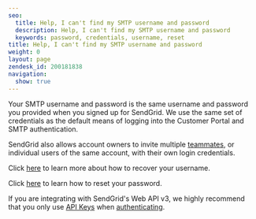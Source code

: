```yaml
---
seo:
  title: Help, I can't find my SMTP username and password
  description: Help, I can't find my SMTP username and password
  keywords: password, credentials, username, reset
title: Help, I can't find my SMTP username and password
weight: 0
layout: page
zendesk_id: 200181838
navigation:
  show: true
---
```


Your SMTP username and password is the same username and password you provided when you signed up for SendGrid. We use the same set of credentials as the default means of logging into the Customer Portal and SMTP authentication.

SendGrid also allows account owners to invite multiple [teammates]({{root_url}}/User_Guide/Settings/teammates.html), or individual users of the same account, with their own login credentials.

Click [here]({{root_url}}/Classroom/Troubleshooting/Account_Administration/recovering_your_username.html) to learn more about how to recover your username.

Click [here]({{root_url}}/Classroom/Basics/Account/how_do_i_reset_my_password.html) to learn how to reset your password.

If you are integrating with SendGrid's Web API v3, we highly recommend that you only use [API Keys]({{root_url}}/Classroom/Basics/API/api_key_permissions.html) when [authenticating]({{root_url}}/API_Reference/Web_API_v3/How_To_Use_The_Web_API_v3/authentication.html).
